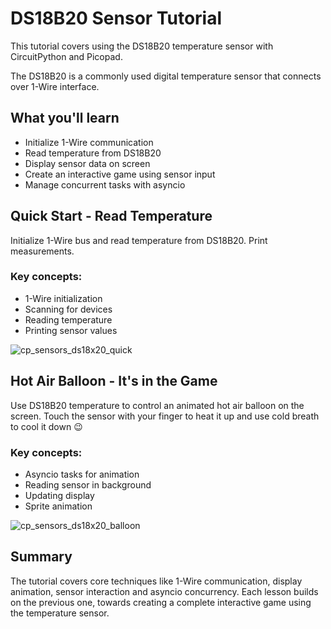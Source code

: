 # DS18B20 Sensor Tutorial
This tutorial covers using the DS18B20 temperature sensor with CircuitPython and Picopad.

The DS18B20 is a commonly used digital temperature sensor that connects over 1-Wire interface.

## What you'll learn
- Initialize 1-Wire communication
- Read temperature from DS18B20
- Display sensor data on screen
- Create an interactive game using sensor input
- Manage concurrent tasks with asyncio

## Quick Start - Read Temperature
Initialize 1-Wire bus and read temperature from DS18B20. Print measurements.

### Key concepts:

- 1-Wire initialization
- Scanning for devices
- Reading temperature
- Printing sensor values

![cp_sensors_ds18x20_quick](https://github.com/MakerClassCZ/Picopad/assets/3875093/7f6fe09a-5286-4c21-8caa-e16f6f114ec0)

## Hot Air Balloon - It's in the Game
Use DS18B20 temperature to control an animated hot air balloon on the screen.  Touch the sensor with your finger to heat it up and use cold breath to cool it down 😉

### Key concepts:

- Asyncio tasks for animation
- Reading sensor in background
- Updating display
- Sprite animation

![cp_sensors_ds18x20_balloon](https://github.com/MakerClassCZ/Picopad/assets/3875093/458e4a40-27e6-4fb0-aaab-6dac52708119)

## Summary
The tutorial covers core techniques like 1-Wire communication, display animation, sensor interaction and asyncio concurrency. Each lesson builds on the previous one, towards creating a complete interactive game using the temperature sensor.
